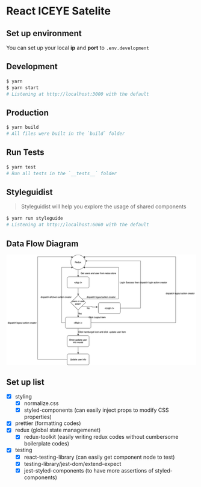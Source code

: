 # React ICEYE Satelite


## Set up environment
You can set up your local **ip** and **port** to `.env.development`


## Development
```bash
$ yarn
$ yarn start
# Listening at http://localhost:3000 with the default
```

## Production
```bash
$ yarn build
# All files were built in the `build` folder
```

## Run Tests
```bash
$ yarn test
# Run all tests in the `__tests__` folder
```

## Styleguidist
>Styleguidist will help you explore the usage of shared components
```bash
$ yarn run styleguide
# Listening at http://localhost:6060 with the default
```

## Data Flow Diagram
![data-flow-diagram](./images/data-flow-diagram.png)

## Set up list

- [x] styling
  - [x] normalize.css
  - [x] styled-components (can easily inject props to modify CSS properties)
- [x] prettier (formatting codes)
- [x] redux (global state managemenet)
  - [x] redux-toolkit (easily writing redux codes without cumbersome boilerplate codes)
- [x] testing
  - [x] react-testing-library (can easily get component node to test)
  - [x] testing-library/jest-dom/extend-expect 
  - [x] jest-styled-components (to have more assertions of styled-components)